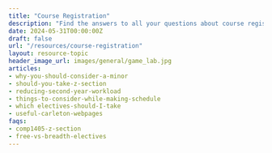 ```yaml
---
title: "Course Registration"
description: "Find the answers to all your questions about course registration."
date: 2024-05-31T00:00:00Z
draft: false
url: "/resources/course-registration"
layout: resource-topic
header_image_url: images/general/game_lab.jpg
articles:
- why-you-should-consider-a-minor
- should-you-take-z-section
- reducing-second-year-workload
- things-to-consider-while-making-schedule
- which electives-should-I-take
- useful-carleton-webpages
faqs:
- comp1405-z-section
- free-vs-breadth-electives
---
```

